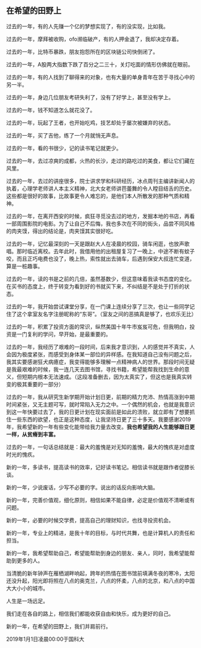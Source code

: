 ## 在希望的田野上

过去的一年，有的人先赚一个亿的梦想实现了，有的没实现，比如我。

过去的一年，摩拜被收购，ofo濒临破产，有的人押金退了，我却决定存着。

过去的一年，比特币暴跌，朋友抱怨所在的区块链公司快倒闭了。

过去的一年，A股两大指数下跌了百分之二三十，关灯吃面的情形仿佛就在眼前。

过去的一年，有的人找到了聊得来的对象，也有大量的单身青年在苦于寻找心中的另一半。

过去的一年，身边几位朋友考研失利了，没有了好学上，甚至没有学上。

过去的一年，钱不知道怎么就花没了。

过去的一年，玩起了王者，也开始吃鸡，技艺却处于屡次被嫌弃的状态。

过去的一年，买了吉他，练了一个月就悄无声息。

过去的一年，看的书很少，记的读书笔记就更少。

过去的一年，去过凉爽的成都，火热的长沙，走过的路吃过的美食，都让它们藏在风里。

过去的一年，去过的讲座很多，院士讲求学和科研经历，冰点周刊主编讲新闻人的执着，心理学老师讲人本主义精神，北大女老师讲芭蕾舞的令人瞠目结舌的历史。这些都是很好的故事，比故事更令人难忘的，是他们本人所散发的那种气质和精神。

过去的一年，在离开西安的时候，疯狂寻觅没去过的地方，发掘本地的书店，再看一部周围影院的电影。为了让自己不后悔，我也多次在不同的街头，品尝不同风格的肉夹馍，得出的结论是，肉夹馍其实很好吃。

过去的一年，记忆最深刻的一天是跟赵大人在凌晨的校园，骑车闲逛，也放声歌唱。那时临近离校。去年此时，我借用他的出租屋复习了一晚上，中途不断有蚊子咬，而且正巧电费也没了，晚上热，索性就出去骑车，后遇到保安大叔连忙变道，算是一桩趣事。

过去的一年，读的书是之前的几倍，虽然基数少，但这意味着我读书态度的变化。在买书的态度上，终于转变为看到好的书就买下来，不纠结是不是处于打折的状态。

过去的一年，我开始尝试课堂分享，在一门课上连续分享了三次，也让一些同学记住了这个拿室友名字注册昵称的“东哥”。（室友之间的恶搞真是够了，也欢乐无比）

过去的一年，积累了投资方面的常识，纵然美国十年牛市岌岌可危，但我明白，投资是一门复利的学问，早开始，是最重要的。

过去的一年，我经历了艰难的一段时间，后来我才意识到，人的感觉并不真实，人会因为极度紧张，而感受到身体某一部位的异样感。在我知道自己没有问题之后，我其实要感谢狂犬病癔症，我变得能够多理解一点精神病人的世界。那段时间无疑是我最艰难的时候，我一连几天去图书馆，寻找书籍，希望能帮我找到生命的意义，但短期内根本无法速成。（这段准备删去，因为太真实了，但这也是我真实转变的极其重要的一部分）

过去的一年，我从研究生新学期开始计划日更，前期的精力充沛、热情高涨到中期时间紧张，又无主题可写，就时常陷入无力之中。一个偶然的机会，也就是我意识到这一年快要过去了，我的日更计划在现实面前是如此的溃败，就立即有了想要抓住一些东西的欲望，也正是这种态度，让我坚持日更了三十多天。我要感谢2019年，我希望新的一年有些变化能带给我力量去改变。**我也希望我的人生能够跟日更一样，从贫瘠到丰富。**

过去的一年，一句话总结就是：最大的羞愧是对无知的羞愧，最大的愧疚是对虚度时光的愧疚。

 

新的一年，多读书，提高读书的效率，记好读书笔记。相信读书就是跟作者促膝长谈。

新的一年，少说废话，少写不必要的字。说出的话反向影响大脑。

新的一年，完善价值观，细化原则，相信如果不能自律，必定是价值观不清晰或有问题。

新的一年，必要的时候交学费，提高自己的理财知识，也找寻投资机会。

新的一年，专业上的精进，是我十年的目标，与时代共舞，也是计算机人的责任和担当。

新的一年，我希望帮助自己，希望能帮助到身边的朋友、亲人，同时，我希望能帮助到更多的人。

当清脆的新年钟声在雁栖湖畔响起，跨年的热情在图书馆前填满冬夜的寒冷，太阳还没升起，阳光即将照在八点的奥克兰，八点的怀柔，八点的北京，和八点的中国大大小小的城市。

人生是一场远足。

我们走在各自的路上，相信我们都能收获自由和快乐，成为更好的自己。

新的一年，在希望的田野上，我们并肩前行。

 

2019年1月1日凌晨00:00于国科大
